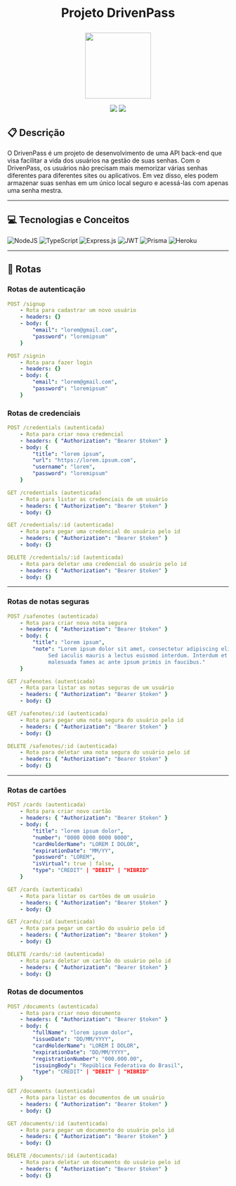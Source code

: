 # <p align = "center"> Projeto DrivenPass</p>

<p align="center">
   <img height="150px" src="https://cdn.pixabay.com/photo/2020/06/30/10/23/icon-5355895_1280.png"/>
</p>

<p align = "center">
   <img src="https://img.shields.io/badge/author-Carlos Albuqueque-4dae71?style=flat-square" />
   <img src="https://img.shields.io/github/languages/count/carlos-allbuquerque/projeto19-drivenpass?color=4dae71&style=flat-square" />
</p>

##  📋 <b>Descrição</b>

O DrivenPass é um projeto de desenvolvimento de uma API back-end que visa facilitar a vida dos usuários na gestão de suas senhas. Com o DrivenPass, os usuários não precisam mais memorizar várias senhas diferentes para diferentes sites ou aplicativos. Em vez disso, eles podem armazenar suas senhas em um único local seguro e acessá-las com apenas uma senha mestra.

***

## 💻 <b>Tecnologias e Conceitos</b>

![NodeJS](https://img.shields.io/badge/node.js-6DA55F?style=for-the-badge&logo=node.js&logoColor=white)
![TypeScript](https://img.shields.io/badge/typescript-%23007ACC.svg?style=for-the-badge&logo=typescript&logoColor=white)
![Express.js](https://img.shields.io/badge/express.js-%23404d59.svg?style=for-the-badge&logo=express&logoColor=%2361DAFB)
![JWT](https://img.shields.io/badge/JWT-gray?style=for-the-badge&logo=JSON%20web%20tokens)
![Prisma](https://img.shields.io/badge/Prisma-3982CE?style=for-the-badge&logo=Prisma&logoColor=white)
![Heroku](https://img.shields.io/badge/Heroku-430098?style=for-the-badge&logo=heroku&logoColor=white)

***

## 🚀 <b>Rotas</b>

### <b>Rotas de autenticação</b>

```yml
POST /signup
    - Rota para cadastrar um novo usuário
    - headers: {}
    - body: {
        "email": "lorem@gmail.com",
        "password": "loremipsum"
    }
```
    
```yml 
POST /signin
    - Rota para fazer login
    - headers: {}
    - body: {
        "email": "lorem@gmail.com",
        "password": "loremipsum"
    }
```

### <b>Rotas de credenciais</b>

```yml 
POST /credentials (autenticada)
    - Rota para criar nova credencial
    - headers: { "Authorization": "Bearer $token" }
    - body: {
        "title": "lorem ipsum",
        "url": "https://lorem.ipsum.com",
        "username": "lorem",
        "password": "loremipsum"
    }
```

```yml
GET /credentials (autenticada)
    - Rota para listar as credenciais de um usuário
    - headers: { "Authorization": "Bearer $token" }
    - body: {}
``` 

```yml
GET /credentials/:id (autenticada)
    - Rota para pegar uma credencial do usuário pelo id
    - headers: { "Authorization": "Bearer $token" }
    - body: {}
```
 
```yml
DELETE /credentials/:id (autenticada)
    - Rota para deletar uma credencial do usuário pelo id
    - headers: { "Authorization": "Bearer $token" }
    - body: {}
```
***

### <b>Rotas de notas seguras</b>

```yml 
POST /safenotes (autenticada)
    - Rota para criar nova nota segura
    - headers: { "Authorization": "Bearer $token" }
    - body: {
        "title": "lorem ipsum",
        "note": "Lorem ipsum dolor sit amet, consectetur adipiscing elit.
             Sed iaculis mauris a lectus euismod interdum. Interdum et
             malesuada fames ac ante ipsum primis in faucibus."
    }
```

```yml
GET /safenotes (autenticada)
    - Rota para listar as notas seguras de um usuário
    - headers: { "Authorization": "Bearer $token" }
    - body: {}
``` 

```yml
GET /safenotes/:id (autenticada)
    - Rota para pegar uma nota segura do usuário pelo id
    - headers: { "Authorization": "Bearer $token" }
    - body: {}
```
 
```yml
DELETE /safenotes/:id (autenticada)
    - Rota para deletar uma nota segura do usuário pelo id
    - headers: { "Authorization": "Bearer $token" }
    - body: {}
```
***

### <b>Rotas de cartões</b>

```yml 
POST /cards (autenticada)
    - Rota para criar novo cartão
    - headers: { "Authorization": "Bearer $token" }
    - body: {
        "title": "lorem ipsum dolor",
        "number": "0000 0000 0000 0000",
        "cardHolderName": "LOREM I DOLOR",
        "expirationDate": "MM/YY",
        "password": "LOREM",
        "isVirtual": true | false,
        "type": "CREDIT" | "DEBIT" | "HIBRID"
    }
```

```yml
GET /cards (autenticada)
    - Rota para listar os cartões de um usuário
    - headers: { "Authorization": "Bearer $token" }
    - body: {}
``` 

```yml
GET /cards/:id (autenticada)
    - Rota para pegar um cartão do usuário pelo id
    - headers: { "Authorization": "Bearer $token" }
    - body: {}
```
 
```yml
DELETE /cards/:id (autenticada)
    - Rota para deletar um cartão do usuário pelo id
    - headers: { "Authorization": "Bearer $token" }
    - body: {}
```

### <b>Rotas de documentos</b>

```yml 
POST /documents (autenticada)
    - Rota para criar novo documento
    - headers: { "Authorization": "Bearer $token" }
    - body: {
        "fullName": "lorem ipsum dolor",
        "issueDate": "DD/MM/YYYY",
        "cardHolderName": "LOREM I DOLOR",
        "expirationDate": "DD/MM/YYYY",
        "registrationNumber": "000.000.00",
        "issuingBody": "República Federativa do Brasil",
        "type": "CREDIT" | "DEBIT" | "HIBRID"
    }
```

```yml
GET /documents (autenticada)
    - Rota para listar os documentos de um usuário
    - headers: { "Authorization": "Bearer $token" }
    - body: {}
``` 

```yml
GET /documents/:id (autenticada)
    - Rota para pegar um documento do usuário pelo id
    - headers: { "Authorization": "Bearer $token" }
    - body: {}
```
 
```yml
DELETE /documents/:id (autenticada)
    - Rota para deletar um documento do usuário pelo id
    - headers: { "Authorization": "Bearer $token" }
    - body: {}
```
